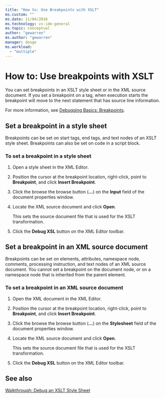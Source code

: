 ```yaml
---
title: "How to: Use Breakpoints with XSLT"
ms.custom: ""
ms.date: 11/04/2016
ms.technology: vs-ide-general
ms.topic: conceptual
author: "gewarren"
ms.author: "gewarren"
manager: douge
ms.workload:
  - "multiple"
---
```

# How to: Use breakpoints with XSLT

You can set breakpoints in an XSLT style sheet or in the XML source document. If you set a breakpoint on a tag, when execution starts the breakpoint will move to the next statement that has source line information.

For more information, see [Debugging Basics: Breakpoints](../debugger/using-breakpoints.md).

## Set a breakpoint in a style sheet

Breakpoints can be set on start tags, end tags, and text nodes of an XSLT style sheet. Breakpoints can also be set on code in a script block.

### To set a breakpoint in a style sheet

1.  Open a style sheet in the XML Editor.

2.  Position the cursor at the breakpoint location, right-click, point to **Breakpoint**, and click **Insert Breakpoint**.

3.  Click the browse the browse button (**...**) on the **Input** field of the document properties window.

4.  Locate the XML source document and click **Open**.

     This sets the source document file that is used for the XSLT transformation.

5.  Click the **Debug XSL** button on the XML Editor toolbar.

## Set a breakpoint in an XML source document

Breakpoints can be set on elements, attributes, namespace node, comments, processing instruction, and text nodes of an XML source document. You cannot set a breakpoint on the document node, or on a namespace node that is inherited from the parent element.

### To set a breakpoint in an XML source document

1.  Open the XML document in the XML Editor.

2.  Position the cursor at the breakpoint location, right-click, point to **Breakpoint**, and click **Insert Breakpoint**.

3.  Click the browse the browse button (**...**) on the **Stylesheet** field of the document properties window.

4.  Locate the XML source document and click **Open**.

     This sets the source document file that is used for the XSLT transformation.

5.  Click the **Debug XSL** button on the XML Editor toolbar.

## See also

[Walkthrough: Debug an XSLT Style Sheet](../xml-tools/walkthrough-debug-an-xslt-style-sheet.md)